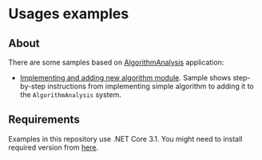 # Usages examples

## About

There are some samples based on [AlgorithmAnalysis](https://github.com/Vasar007/algorithm_analysis) application:

- [Implementing and adding new algorithm module](https://github.com/Vasar007/algorithm_analysis/tree/master/Examples/AlgorithmAnalysis.Examples.NewAlgorithm).
  Sample shows step-by-step instructions from implementing simple algorithm to adding it to the `AlgorithmAnalysis` system.

## Requirements

Examples in this repository use .NET Core 3.1.
You might need to install required version from [here](https://dotnet.microsoft.com/download).
